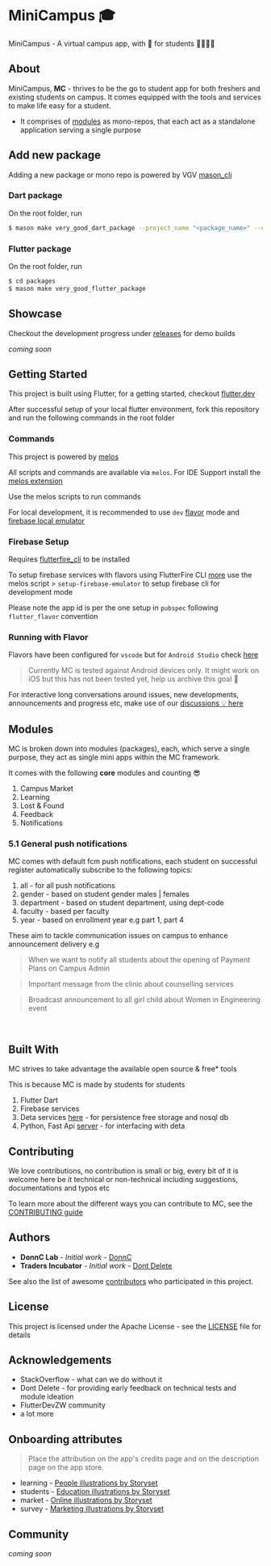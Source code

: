 # MiniCampus 🎓

MiniCampus  - A virtual campus app, with 💙 for students 👨‍🎓👩‍🎓

## About
MiniCampus, **MC** - thrives to be the go to student app for both freshers and existing students on campus. It comes equipped with the tools and services to make life easy for a student.
- It comprises of [modules](docs/modules/README.md) as mono-repos, that each act as a standalone application serving a single purpose

## Add new package
Adding a new package or mono repo is powered by VGV [mason_cli](https://pub.dev/packages/mason_cli)
### Dart package
On the root folder, run
```bash
$ mason make very_good_dart_package --project_name "<package_name>" --description "<package description>." -o packages 
```

### Flutter package
On the root folder, run
```bash
$ cd packages
$ mason make very_good_flutter_package
```

## Showcase
Checkout the development progress under [releases](https://github.com/DonnC-Lab/mini_campus/releases) for demo builds

*coming soon*

## Getting Started
This project is built using Flutter, for a getting started, checkout [flutter.dev](https://flutter.dev/)

After successful setup of your local flutter environment, fork this repository and run the following commands in the root folder

### Commands
This project is powered by [melos](https://melos.invertase.dev/)

All scripts and commands are available via `melos`. For IDE Support install the [melos extension](https://melos.invertase.dev/ide-support)

Use the melos scripts to run commands

For local development, it is recommended to use `dev` [flavor](https://docs.flutter.dev/deployment/flavors) mode and [firebase local emulator](https://fireship.io/snippets/firestore-emulator-flutter/)

### Firebase Setup
Requires [flutterfire_cli](https://firebase.google.com/docs/flutter/setup?platform=ios#install-cli-tools) to be installed

To setup firebase services with flavors using FlutterFire CLI [more](https://sebastien-arbogast.com/2022/05/02/multi-environment-flutter-projects-with-flavors/#Integrating_Firebase) use the melos script > `setup-firebase-emulator` to setup firebase cli for development mode

Please note the app id is per the one setup in `pubspec` following `flutter_flavor` convention

### Running with Flavor
Flavors have been configured for `vscode` but for `Android Studio` check [here](https://www.chwe.at/2020/10/flutter-flavors/#add-a-flutter-build-configuration-for-each-flavor-in-android-studio)

> Currently MC is tested against Android devices only. It might work on iOS but this has not been tested yet, help us archive this goal 🙏


For interactive long conversations around issues, new developments, announcements and progress etc, make use of our [discussions 💡 here](https://github.com/DonnC-Lab/mini_campus/discussions)

## Modules
MC is broken down into modules (packages), each, which serve a single purpose, they act as single mini apps within the MC framework.

It comes with the following **core** modules and counting 😎
1. Campus Market
2. Learning
3. Lost & Found
4. Feedback
5. Notifications

### 5.1 General push notifications
MC comes with default fcm push notifications, each student on successful register automatically subscribe to the following topics:
1. all - for all push notifications
2. gender - based on student gender males | females
3. department - based on student department, using dept-code
4. faculty - based per faculty
5. year - based on enrollment year e.g part 1, part 4

These aim to tackle communication issues on campus to enhance announcement delivery e.g
> When we want to notify all students about the opening of Payment Plans on Campus Admin

> Important message from the clinic about counselling services

> Broadcast announcement to all girl child about Women in Engineering event
<br>

## Built With
MC strives to take advantage the available open source & free* tools

This is because MC is made by students for students

1. Flutter Dart
2. Firebase services
3. Deta services [here](https://docs.deta.sh/) - for persistence free storage and nosql db
4. Python, Fast Api [server](https://github.com/DonnC-Lab/mc_py_server) - for interfacing with deta

## Contributing
We love contributions, no contribution is small or big, every bit of it is welcome here be it technical or non-technical including suggestions, documentations and typos etc

To learn more about the different ways you can contribute to MC, see the [CONTRIBUTING guide](CONTRIBUTING.md)

## Authors

* **DonnC Lab** - *Initial work* - [DonnC](https://github.com/DonnC)
* **Traders Incubator** - *Initial work* - [Dont Delete](https://github.com/DontDelete)

See also the list of awesome [contributors](https://github.com/DonnC-Lab/mini_campus/contributors) who participated in this project.

## License

This project is licensed under the Apache License - see the [LICENSE](LICENSE) file for details

## Acknowledgements

* StackOverflow - what can we do without it
* Dont Delete - for providing early feedback on technical tests and module ideation
* FlutterDevZW community
* a lot more 

## Onboarding attributes
> Place the attribution on the app's credits page and on the description page on the app store. 
- learning - <a href="https://storyset.com/people">People illustrations by Storyset</a>
- students - <a href="https://storyset.com/education">Education illustrations by Storyset</a>
- market - <a href="https://storyset.com/online">Online illustrations by Storyset</a>
- survey - <a href="https://storyset.com/marketing">Marketing illustrations by Storyset</a>

## Community
*coming soon*